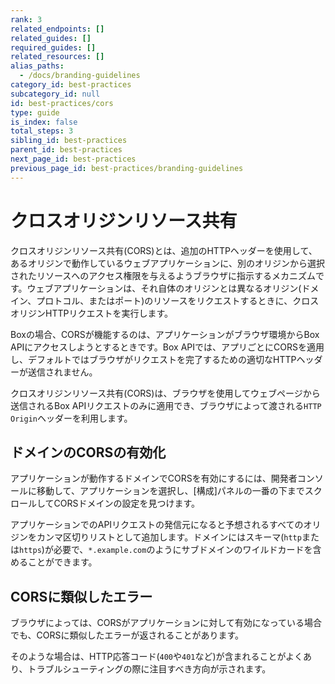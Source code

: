 ```yaml
---
rank: 3
related_endpoints: []
related_guides: []
required_guides: []
related_resources: []
alias_paths:
  - /docs/branding-guidelines
category_id: best-practices
subcategory_id: null
id: best-practices/cors
type: guide
is_index: false
total_steps: 3
sibling_id: best-practices
parent_id: best-practices
next_page_id: best-practices
previous_page_id: best-practices/branding-guidelines
---
```

# クロスオリジンリソース共有

クロスオリジンリソース共有(CORS)とは、追加のHTTPヘッダーを使用して、あるオリジンで動作しているウェブアプリケーションに、別のオリジンから選択されたリソースへのアクセス権限を与えるようブラウザに指示するメカニズムです。ウェブアプリケーションは、それ自体のオリジンとは異なるオリジン(ドメイン、プロトコル、またはポート)のリソースをリクエストするときに、クロスオリジンHTTPリクエストを実行します。

Boxの場合、CORSが機能するのは、アプリケーションがブラウザ環境からBox APIにアクセスしようとするときです。Box APIでは、アプリごとにCORSを適用し、デフォルトではブラウザがリクエストを完了するための適切なHTTPヘッダーが送信されません。

<Message warning>

クロスオリジンリソース共有(CORS)は、ブラウザを使用してウェブページから送信されるBox APIリクエストのみに適用でき、ブラウザによって渡される`HTTP Origin`ヘッダーを利用します。

</Message>

## ドメインのCORSの有効化

アプリケーションが動作するドメインでCORSを有効にするには、開発者コンソールに移動して、アプリケーションを選択し、\[構成]パネルの一番の下までスクロールしてCORSドメインの設定を見つけます。

アプリケーションでのAPIリクエストの発信元になると予想されるすべてのオリジンをカンマ区切りリストとして追加します。ドメインにはスキーマ(`http`または`https`)が必要で、`*.example.com`のようにサブドメインのワイルドカードを含めることができます。

## CORSに類似したエラー

ブラウザによっては、CORSがアプリケーションに対して有効になっている場合でも、CORSに類似したエラーが返されることがあります。

そのような場合は、HTTP応答コード(`400`や`401`など)が含まれることがよくあり、トラブルシューティングの際に注目すべき方向が示されます。
